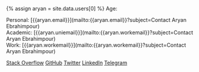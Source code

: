 {% assign aryan = site.data.users[0] %}
Age: <span id="year-of-birth"></span>

Personal: [{{aryan.email}}](mailto:{{aryan.email}}?subject=Contact Aryan Ebrahimpour)<br>
Academic: [{{aryan.uniemail}}](mailto:{{aryan.workemail}}?subject=Contact Aryan Ebrahimpour)<br>
Work: [{{aryan.workemail}}](mailto:{{aryan.workemail}}?subject=Contact Aryan Ebrahimpour)

<div class="btn-list">
    <a target="_blank" href="https://stackoverflow.com/users/7825034/aryan?tab=profile" class="btn btn-secondary btn-sm"><i class="fa fa-stack-overflow"></i> Stack Overflow</a>
    <a target="_blank" href="https://github.com/0xaryan" class="btn btn-secondary btn-sm"><i class="fe fe-github"></i> GitHub</a>
    <a target="_blank" href="https://twitter.com/0xaryan" class="btn btn-secondary btn-sm"><i class="fe fe-twitter"></i> Twitter</a>
    <a target="_blank" href="https://www.linkedin.com/in/0xaryan/" class="btn btn-secondary btn-sm"><i class="fe fe-linkedin"></i> LinkedIn</a>
    <a target="_blank" href="https://t.me/Oxaryan" class="btn btn-secondary btn-sm"><i class="fa fa-telegram"></i> Telegram</a>
</div>

<script>document.addEventListener("DOMContentLoaded", function(event) { const birthday = new Date("22 Dec 1997");const ageDifMs = Date.now() - birthday.getTime();const ageDate = new Date(ageDifMs);const result =  Math.abs(ageDate.getUTCFullYear() - 1970);document.getElementById("year-of-birth").innerHTML = result;});</script>

